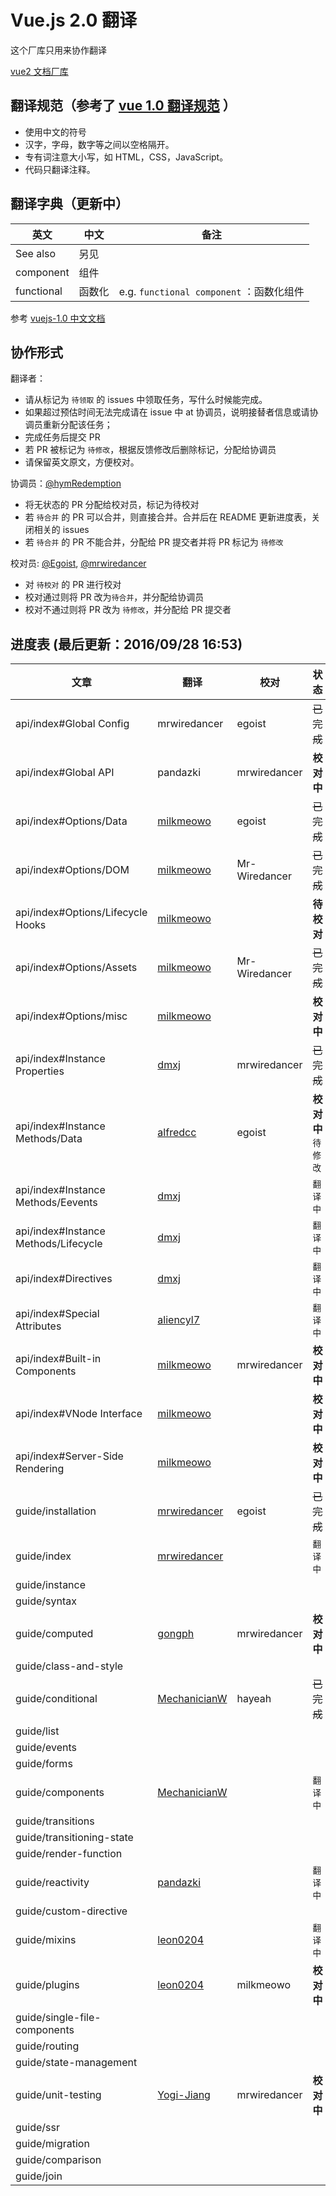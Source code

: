 # Vue.js 2.0 翻译

这个厂库只用来协作翻译

[vue2 文档厂库](https://github.com/hayeah/vuejs.org)

## 翻译规范（参考了 [vue 1.0 翻译规范](https://github.com/vuejs/cn.vuejs.org/blob/lang-zh/CONTRIBUTING.md#翻译) ）

* 使用中文的符号
* 汉字，字母，数字等之间以空格隔开。
* 专有词注意大小写，如 HTML，CSS，JavaScript。
* 代码只翻译注释。

## 翻译字典（更新中）

英文 | 中文 | 备注 |
---- | ---- | ---- |
See also | 另见
component | 组件
functional | 函数化| e.g. `functional component` ：函数化组件


参考 [vuejs-1.0 中文文档](http://cn.vuejs.org/)

## 协作形式

翻译者：

* 请从标记为 `待领取` 的 issues 中领取任务，写什么时候能完成。
* 如果超过预估时间无法完成请在 issue 中 at 协调员，说明接替者信息或请协调员重新分配该任务；
* 完成任务后提交 PR
* 若 PR 被标记为 `待修改`，根据反馈修改后删除标记，分配给协调员
* 请保留英文原文，方便校对。

协调员：[@hymRedemption](https://github.com/hymRedemption)

* 将无状态的 PR 分配给校对员，标记为待校对
* 若 `待合并` 的 PR 可以合并，则直接合并。合并后在 README 更新进度表，关闭相关的 issues
* 若 `待合并` 的 PR 不能合并，分配给 PR 提交者并将 PR 标记为 `待修改`

校对员: [@Egoist](https://github.com/egoist), [@mrwiredancer](https://github.com/Mr-Wiredancer)

* 对 `待校对` 的 PR 进行校对
* 校对通过则将 PR 改为`待合并`，并分配给协调员
* 校对不通过则将 PR 改为 `待修改`，并分配给 PR 提交者

## 进度表 (最后更新：2016/09/28 16:53)

文章 | 翻译 | 校对 | 状态 |
---- | ---- | ---- | ---- |
api/index#Global Config | mrwiredancer | egoist | ~~已完成~~
api/index#Global API | pandazki |mrwiredancer | **校对中**
api/index#Options/Data |[milkmeowo](https://github.com/milkmeowo)| egoist| ~~已完成~~
api/index#Options/DOM |[milkmeowo](https://github.com/milkmeowo)| Mr-Wiredancer | ~~已完成~~ 
api/index#Options/Lifecycle Hooks |[milkmeowo](https://github.com/milkmeowo)| | **待校对**
api/index#Options/Assets|[milkmeowo](https://github.com/milkmeowo)| Mr-Wiredancer|  ~~已完成~~
api/index#Options/misc |[milkmeowo](https://github.com/milkmeowo)| | **校对中**
api/index#Instance Properties | [dmxj](https://github.com/dmxj) |mrwiredancer| ~~已完成~~
api/index#Instance Methods/Data | [alfredcc](https://github.com/alfredcc) |egoist| **校对中** `待修改`
api/index#Instance Methods/Eevents |[dmxj](https://github.com/dmxj)| |`翻译中`
api/index#Instance Methods/Lifecycle |[dmxj](https://github.com/dmxj)| | `翻译中`
api/index#Directives |[dmxj](https://github.com/dmxj)| |`翻译中`
api/index#Special Attributes |[aliencyl7](https://github.com/aliencyl7)| | `翻译中`
api/index#Built-in Components |[milkmeowo](https://github.com/milkmeowo)| mrwiredancer| **校对中**
api/index#VNode Interface |[milkmeowo](https://github.com/milkmeowo)| | **校对中**
api/index#Server-Side Rendering |[milkmeowo](https://github.com/milkmeowo)| | **校对中**
guide/installation |  [mrwiredancer](https://github.com/Mr-Wiredancer) | egoist | ~~已完成~~
guide/index | [mrwiredancer](https://github.com/Mr-Wiredancer) | | `翻译中`
guide/instance |               
guide/syntax |
guide/computed |[gongph](https://github.com/gongph) |mrwiredancer | **校对中**                 
guide/class-and-style |      
guide/conditional |[MechanicianW](https://github.com/MechanicianW) | hayeah | ~~已完成~~            
guide/list |                   
guide/events |                 
guide/forms |   
guide/components |[MechanicianW](https://github.com/MechanicianW) | | `翻译中`             
guide/transitions |
guide/transitioning-state |
guide/render-function |        
guide/reactivity |[pandazki](https://github.com/pandazki) | | `翻译中`
guide/custom-directive |
guide/mixins | [leon0204](https://github.com/leon0204) | | `翻译中`              
guide/plugins |[leon0204](https://github.com/leon0204) | milkmeowo|**校对中**                 
guide/single-file-components |
guide/routing |
guide/state-management |       
guide/unit-testing |[Yogi-Jiang](https://github.com/Yogi-Jiang) | mrwiredancer | **校对中** 
guide/ssr |                    
guide/migration |              
guide/comparison |             
guide/join | 

